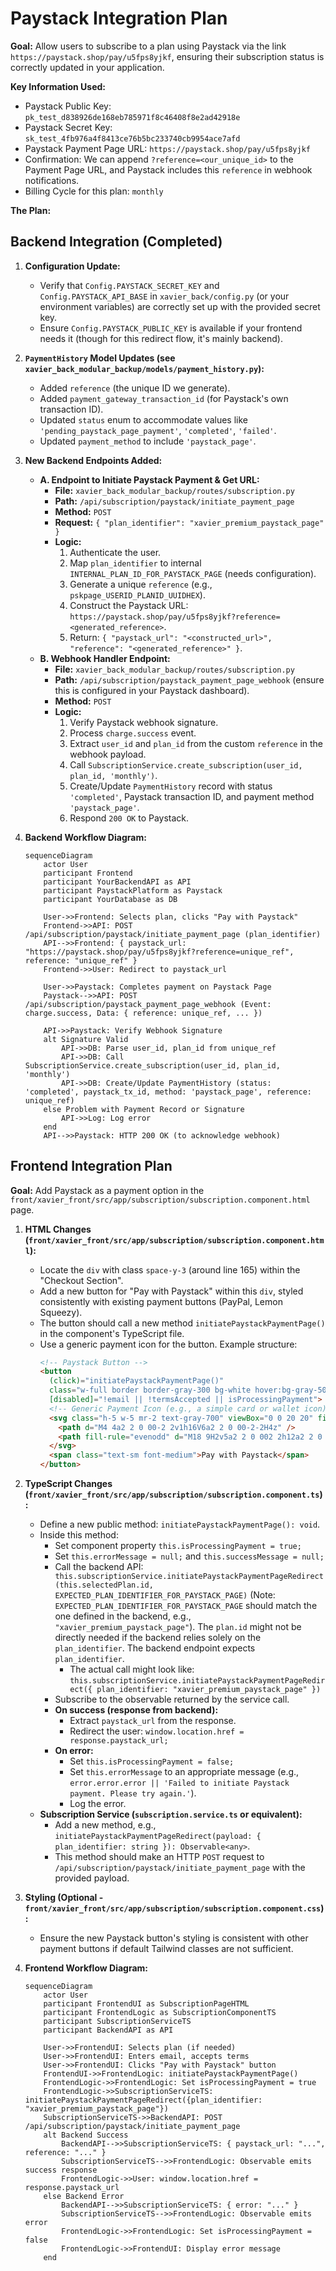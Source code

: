 # Paystack Integration Plan

**Goal:** Allow users to subscribe to a plan using Paystack via the link `https://paystack.shop/pay/u5fps8yjkf`, ensuring their subscription status is correctly updated in your application.

**Key Information Used:**

*   Paystack Public Key: `pk_test_d838926de168eb785971f8c46408f8e2ad42918e`
*   Paystack Secret Key: `sk_test_4fb976a4f8413ce76b5bc233740cb9954ace7afd`
*   Paystack Payment Page URL: `https://paystack.shop/pay/u5fps8yjkf`
*   Confirmation: We can append `?reference=<our_unique_id>` to the Payment Page URL, and Paystack includes this `reference` in webhook notifications.
*   Billing Cycle for this plan: `monthly`

**The Plan:**

## Backend Integration (Completed)

1.  **Configuration Update:**
    *   Verify that `Config.PAYSTACK_SECRET_KEY` and `Config.PAYSTACK_API_BASE` in `xavier_back/config.py` (or your environment variables) are correctly set up with the provided secret key.
    *   Ensure `Config.PAYSTACK_PUBLIC_KEY` is available if your frontend needs it (though for this redirect flow, it's mainly backend).

2.  **`PaymentHistory` Model Updates (see `xavier_back_modular_backup/models/payment_history.py`):**
    *   Added `reference` (the unique ID we generate).
    *   Added `payment_gateway_transaction_id` (for Paystack's own transaction ID).
    *   Updated `status` enum to accommodate values like `'pending_paystack_page_payment'`, `'completed'`, `'failed'`.
    *   Updated `payment_method` to include `'paystack_page'`.

3.  **New Backend Endpoints Added:**
    *   **A. Endpoint to Initiate Paystack Payment & Get URL:**
        *   **File:** `xavier_back_modular_backup/routes/subscription.py`
        *   **Path:** `/api/subscription/paystack/initiate_payment_page`
        *   **Method:** `POST`
        *   **Request:** `{ "plan_identifier": "xavier_premium_paystack_page" }`
        *   **Logic:**
            1.  Authenticate the user.
            2.  Map `plan_identifier` to internal `INTERNAL_PLAN_ID_FOR_PAYSTACK_PAGE` (needs configuration).
            3.  Generate a unique `reference` (e.g., `pskpage_USERID_PLANID_UUIDHEX`).
            4.  Construct the Paystack URL: `https://paystack.shop/pay/u5fps8yjkf?reference=<generated_reference>`.
            5.  Return: `{ "paystack_url": "<constructed_url>", "reference": "<generated_reference>" }`.
    *   **B. Webhook Handler Endpoint:**
        *   **File:** `xavier_back_modular_backup/routes/subscription.py`
        *   **Path:** `/api/subscription/paystack_payment_page_webhook` (ensure this is configured in your Paystack dashboard).
        *   **Method:** `POST`
        *   **Logic:**
            1.  Verify Paystack webhook signature.
            2.  Process `charge.success` event.
            3.  Extract `user_id` and `plan_id` from the custom `reference` in the webhook payload.
            4.  Call `SubscriptionService.create_subscription(user_id, plan_id, 'monthly')`.
            5.  Create/Update `PaymentHistory` record with status `'completed'`, Paystack transaction ID, and payment method `'paystack_page'`.
            6.  Respond `200 OK` to Paystack.

4.  **Backend Workflow Diagram:**

    ```mermaid
    sequenceDiagram
        actor User
        participant Frontend
        participant YourBackendAPI as API
        participant PaystackPlatform as Paystack
        participant YourDatabase as DB

        User->>Frontend: Selects plan, clicks "Pay with Paystack"
        Frontend->>API: POST /api/subscription/paystack/initiate_payment_page (plan_identifier)
        API-->>Frontend: { paystack_url: "https://paystack.shop/pay/u5fps8yjkf?reference=unique_ref", reference: "unique_ref" }
        Frontend->>User: Redirect to paystack_url

        User->>Paystack: Completes payment on Paystack Page
        Paystack-->>API: POST /api/subscription/paystack_payment_page_webhook (Event: charge.success, Data: { reference: unique_ref, ... })

        API->>Paystack: Verify Webhook Signature
        alt Signature Valid
            API->>DB: Parse user_id, plan_id from unique_ref
            API->>DB: Call SubscriptionService.create_subscription(user_id, plan_id, 'monthly')
            API->>DB: Create/Update PaymentHistory (status: 'completed', paystack_tx_id, method: 'paystack_page', reference: unique_ref)
        else Problem with Payment Record or Signature
            API->>Log: Log error
        end
        API-->>Paystack: HTTP 200 OK (to acknowledge webhook)
    ```

## Frontend Integration Plan

**Goal:** Add Paystack as a payment option in the `front/xavier_front/src/app/subscription/subscription.component.html` page.

1.  **HTML Changes (`front/xavier_front/src/app/subscription/subscription.component.html`):**
    *   Locate the `div` with class `space-y-3` (around line 165) within the "Checkout Section".
    *   Add a new button for "Pay with Paystack" within this `div`, styled consistently with existing payment buttons (PayPal, Lemon Squeezy).
    *   The button should call a new method `initiatePaystackPaymentPage()` in the component's TypeScript file.
    *   Use a generic payment icon for the button. Example structure:
        ```html
        <!-- Paystack Button -->
        <button
          (click)="initiatePaystackPaymentPage()"
          class="w-full border border-gray-300 bg-white hover:bg-gray-50 p-3 rounded-md flex items-center justify-center"
          [disabled]="!email || !termsAccepted || isProcessingPayment">
          <!-- Generic Payment Icon (e.g., a simple card or wallet icon) -->
          <svg class="h-5 w-5 mr-2 text-gray-700" viewBox="0 0 20 20" fill="currentColor">
            <path d="M4 4a2 2 0 00-2 2v1h16V6a2 2 0 00-2-2H4z" />
            <path fill-rule="evenodd" d="M18 9H2v5a2 2 0 002 2h12a2 2 0 002-2V9zm-7 4a1 1 0 100-2 1 1 0 000 2z" clip-rule="evenodd" />
          </svg>
          <span class="text-sm font-medium">Pay with Paystack</span>
        </button>
        ```

2.  **TypeScript Changes (`front/xavier_front/src/app/subscription/subscription.component.ts`):**
    *   Define a new public method: `initiatePaystackPaymentPage(): void`.
    *   Inside this method:
        *   Set component property `this.isProcessingPayment = true;`
        *   Set `this.errorMessage = null;` and `this.successMessage = null;`
        *   Call the backend API: `this.subscriptionService.initiatePaystackPaymentPageRedirect(this.selectedPlan.id, EXPECTED_PLAN_IDENTIFIER_FOR_PAYSTACK_PAGE)` (Note: `EXPECTED_PLAN_IDENTIFIER_FOR_PAYSTACK_PAGE` should match the one defined in the backend, e.g., `"xavier_premium_paystack_page"`). The `plan.id` might not be directly needed if the backend relies solely on the `plan_identifier`. The backend endpoint expects `plan_identifier`.
            *   The actual call might look like: `this.subscriptionService.initiatePaystackPaymentPageRedirect({ plan_identifier: "xavier_premium_paystack_page" })`
        *   Subscribe to the observable returned by the service call.
        *   **On success (response from backend):**
            *   Extract `paystack_url` from the response.
            *   Redirect the user: `window.location.href = response.paystack_url;`
        *   **On error:**
            *   Set `this.isProcessingPayment = false;`
            *   Set `this.errorMessage` to an appropriate message (e.g., `error.error.error || 'Failed to initiate Paystack payment. Please try again.'`).
            *   Log the error.
    *   **Subscription Service (`subscription.service.ts` or equivalent):**
        *   Add a new method, e.g., `initiatePaystackPaymentPageRedirect(payload: { plan_identifier: string }): Observable<any>`.
        *   This method should make an HTTP `POST` request to `/api/subscription/paystack/initiate_payment_page` with the provided payload.

3.  **Styling (Optional - `front/xavier_front/src/app/subscription/subscription.component.css`):**
    *   Ensure the new Paystack button's styling is consistent with other payment buttons if default Tailwind classes are not sufficient.

4.  **Frontend Workflow Diagram:**

    ```mermaid
    sequenceDiagram
        actor User
        participant FrontendUI as SubscriptionPageHTML
        participant FrontendLogic as SubscriptionComponentTS
        participant SubscriptionServiceTS
        participant BackendAPI as API

        User->>FrontendUI: Selects plan (if needed)
        User->>FrontendUI: Enters email, accepts terms
        User->>FrontendUI: Clicks "Pay with Paystack" button
        FrontendUI->>FrontendLogic: initiatePaystackPaymentPage()
        FrontendLogic->>FrontendLogic: Set isProcessingPayment = true
        FrontendLogic->>SubscriptionServiceTS: initiatePaystackPaymentPageRedirect({plan_identifier: "xavier_premium_paystack_page"})
        SubscriptionServiceTS->>BackendAPI: POST /api/subscription/paystack/initiate_payment_page
        alt Backend Success
            BackendAPI-->>SubscriptionServiceTS: { paystack_url: "...", reference: "..." }
            SubscriptionServiceTS-->>FrontendLogic: Observable emits success response
            FrontendLogic->>User: window.location.href = response.paystack_url
        else Backend Error
            BackendAPI-->>SubscriptionServiceTS: { error: "..." }
            SubscriptionServiceTS-->>FrontendLogic: Observable emits error
            FrontendLogic->>FrontendLogic: Set isProcessingPayment = false
            FrontendLogic->>FrontendUI: Display error message
        end